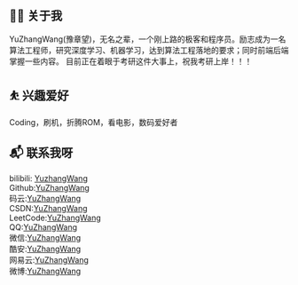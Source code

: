 ## 👨‍💻 关于我
YuZhangWang(豫章望)，无名之辈，一个刚上路的极客和程序员。励志成为一名算法工程师，研究深度学习、机器学习，达到算法工程落地的要求；同时前端后端掌握一些内容。
目前正在着眼于考研这件大事上，祝我考研上岸！！！

## ⛹ 兴趣爱好
Coding，刷机，折腾ROM，看电影，数码爱好者

## 📬 联系我呀
bilibili: [YuzhangWang](https://space.bilibili.com/19474542)  
Github:[YuZhangWang](https://github.com/YuZhangWang)  
码云:[YuZhangWang](https://gitee.com/YuZhangWang233)  
CSDN:[YuZhangWang](https://blog.csdn.net/qq_43616274)  
LeetCode:[YuZhangWang](https://leetcode-cn.com/u/yuzhangwang/)  
QQ:[YuZhangWang](https://cdn.jsdelivr.net/gh/YuZhangWang/Creative_pictures01@main/2021/03/09/qrcode_1615295622746.jpg)  
微信:[YuZhangWang](https://cdn.jsdelivr.net/gh/YuZhangWang/Creative_pictures01@main/2021/03/09/mmqrcode1615295634051.png)  
酷安:[YuZhangWang](https://cdn.jsdelivr.net/gh/YuZhangWang/Creative_pictures01@main/2021/03/09/IMG_20210309_211618.png)  
网易云:[YuZhangWang](https://cdn.jsdelivr.net/gh/YuZhangWang/Creative_pictures01@main/2021/03/09/Screenshot_20210309-211644__01.jpg)  
微博:[YuZhangWang](https://weibo.com/u/5603095987)  

